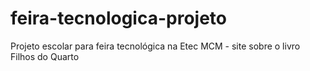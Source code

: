 # feira-tecnologica-projeto
Projeto escolar para feira tecnológica na Etec MCM - site sobre o livro Filhos do Quarto
